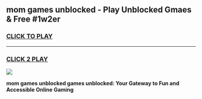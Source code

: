 
## mom games unblocked - Play Unblocked Gmaes & Free #1w2er
<h3>
<a href="https://news.freeplayer.one?title=mom_games_unblocked&ref=03M">CLICK TO PLAY</a></h3>
<hr>

<h3>
<a href="https://news.freeplayer.one?title=mom_games_unblocked&ref=03M">CLICK 2 PLAY</a>
  
</h3>

<a href="https://news.freeplayer.one?title=mom_games_unblocked&ref=03M"><img src="https://clearcache.store/games.png"></a>


**mom games unblocked games unblocked: Your Gateway to Fun and Accessible Online Gaming**
